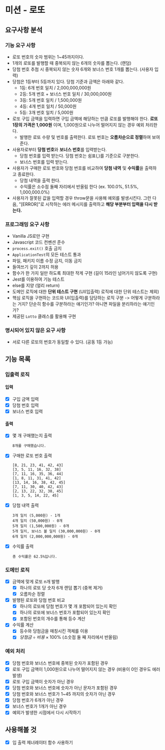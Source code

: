 # 미션 - 로또

## 요구사항 분석

### 기능 요구 사항

-   로또 번호의 숫자 범위는 1~45까지이다.
-   1개의 로또를 발행할 때 중복되지 않는 6개의 숫자를 뽑는다. (랜덤)
-   당첨 번호 추첨 시 중복되지 않는 숫자 6개와 보너스 번호 1개를 뽑는다. (사용자 입력)
-   당첨은 1등부터 5등까지 있다. 당첨 기준과 금액은 아래와 같다.
    -   1등: 6개 번호 일치 / 2,000,000,000원
    -   2등: 5개 번호 + 보너스 번호 일치 / 30,000,000원
    -   3등: 5개 번호 일치 / 1,500,000원
    -   4등: 4개 번호 일치 / 50,000원
    -   5등: 3개 번호 일치 / 5,000원
-   로또 구입 금액을 입력하면 구입 금액에 해당하는 만큼 로또를 발행해야 한다. **로또 1장의 가격은 1,000원** 이며, 1,000원으로 나누어 떨어지지 않는 경우 예외 처리한다.
    -   발행한 로또 수량 및 번호를 출력한다. 로또 번호는 **오름차순으로 정렬**하여 보여준다.
-   사용자로부터 **당첨 번호**와 **보너스 번호**를 입력받는다.
    -   당첨 번호를 입력 받는다. 당첨 번호는 쉼표(,)를 기준으로 구분한다.
    -   보너스 번호를 입력 받는다.
-   사용자가 구매한 로또 번호와 당첨 번호를 비교하여 **당첨 내역** 및 **수익률**을 출력하고 종료한다.
    -   당첨 내역을 출력 한다.
    -   수익률은 소수점 둘째 자리에서 반올림 한다 (ex. 100.0%, 51.5%, 1,000,000.0%)
-   사용자가 잘못된 값을 입력할 경우 throw문을 사용해 예외를 발생시킨다. 그런 다음, "[ERROR]"로 시작하는 에러 메시지를 출력하고 **해당 부분부터 입력을 다시 받는다.**

### 프로그래밍 요구 사항

-   Vanilla JS로만 구현
-   Javascript 코드 컨벤션 준수
-   `process.exit()` 호출 금지
-   `ApplicationTest`의 모든 테스트 통과
-   파일, 패키지 이름 수정 금지, 이동 금지
-   들여쓰기 깊이 2까지 허용
-   함수가 한 가지 일만 하도록 최대한 작게 구현 (길이 15라인 넘어가지 않도록 구현)
-   Jest를 이용하여 기능 테스트
-   else를 지양 (얼리 return)
-   도메인 로직에 대한 **단위 테스트 구현** (UI(입출력) 로직에 대한 단위 테스트는 제외)
-   핵심 로직을 구현하는 코드와 UI(입출력)를 담당하는 로직 구분
    -> 어떻게 구분하라는 거지? 단순히 함수를 구분하라는 얘기인가? 아니면 파일을 분리하라는 얘기인가?
-   제공된 `Lotto` 클래스를 활용해 구현

### 명시되어 있지 않은 요구 사항

-   서로 다른 로또의 번호가 동일할 수 있다. (공동 1등 가능)

## 기능 목록

### 입출력 로직

#### 입력

-   [x] 구입 금액 입력
-   [x] 당첨 번호 입력
-   [x] 보너스 번호 입력

#### 출력

-   [x] 몇 개 구매했는지 출력
    ```
    8개를 구매했습니다.
    ```
-   [x] 구매한 로또 번호 출력
    ```
    [8, 21, 23, 41, 42, 43]
    [3, 5, 11, 16, 32, 38]
    [7, 11, 16, 35, 36, 44]
    [1, 8, 11, 31, 41, 42]
    [13, 14, 16, 38, 42, 45]
    [7, 11, 30, 40, 42, 43]
    [2, 13, 22, 32, 38, 45]
    [1, 3, 5, 14, 22, 45]
    ```
-   [x] 당첨 내역 출력

    ```
    3개 일치 (5,000원) - 1개
    4개 일치 (50,000원) - 0개
    5개 일치 (1,500,000원) - 0개
    5개 일치, 보너스 볼 일치 (30,000,000원) - 0개
    6개 일치 (2,000,000,000원) - 0개
    ```

-   [x] 수익률 출력
    ```
    총 수익률은 62.5%입니다.
    ```

### 도메인 로직

-   [x] 금액에 맞게 로또 n개 발행
    -   [x] 하나의 로또 당 숫자 6개 랜덤 뽑기 (중복 제거)
    -   [x] 오름차순 정렬
-   [x] 발행된 로또와 당첨 번호 비교
    -   [x] 하나의 로또에 당첨 번호가 몇 개 포함되어 있는지 확인
    -   [x] 하나의 로또에 보너스 번호가 포함되어 있는지 확인
    -   [x] 포함된 번호의 개수를 통해 등수 계산
-   [x] 수익률 계산
    -   [x] 등수와 당첨금을 매칭시킨 객체를 이용
    -   [x] $당첨금 \div 비용 \times 100$% (소숫점 둘 째 자리에서 반올림)

### 예외 처리

-   [x] 당첨 번호와 보너스 번호에 중복된 숫자가 포함된 경우
-   [x] 로또 구입 금액이 1,000원으로 나누어 떨어지지 않는 경우 (비용이 0인 경우도 에러 발생)
-   [x] 로또 구입 금액이 숫자가 아닌 경우
-   [x] 당첨 번호와 보너스 번호에 숫자가 아닌 문자가 포함된 경우
-   [x] 당첨 번호와 보너스 번호가 1~45 까지의 숫자가 아닌 경우
-   [x] 당첨 번호가 6개가 아닌 경우
-   [x] 보너스 번호가 1개가 아닌 경우
-   [x] 예외가 발생한 시점에서 다시 시작하기

## 사용해볼 것

-   [x] 입 출력 제너레이터 함수 사용하기
